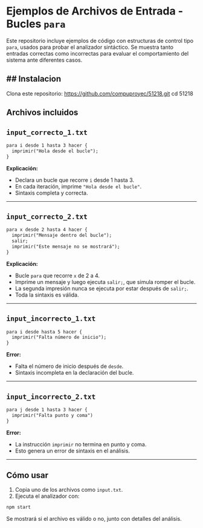 # Ejemplos de Archivos de Entrada - Bucles `para`

Este repositorio incluye ejemplos de código con estructuras de control tipo `para`, usados para probar el analizador sintáctico. Se muestra tanto entradas correctas como incorrectas para evaluar el comportamiento del sistema ante diferentes casos.

## ## Instalacion

Clona este repositorio: https://github.com/compuproyec/51218.git 
cd 51218

## Archivos incluidos

## `input_correcto_1.txt`

```txt
para i desde 1 hasta 3 hacer {
  imprimir("Hola desde el bucle");
}
```

**Explicación:**
- Declara un bucle que recorre `i` desde 1 hasta 3.
- En cada iteración, imprime `"Hola desde el bucle"`.
- Sintaxis completa y correcta.

---

## `input_correcto_2.txt`

```txt
para x desde 2 hasta 4 hacer {
  imprimir("Mensaje dentro del bucle");
  salir;
  imprimir("Este mensaje no se mostrará");
}
```

**Explicación:**
- Bucle `para` que recorre `x` de 2 a 4.
- Imprime un mensaje y luego ejecuta `salir;`, que simula romper el bucle.
- La segunda impresión nunca se ejecuta por estar después de `salir;`.
- Toda la sintaxis es válida.

---

## `input_incorrecto_1.txt`

```txt
para i desde hasta 5 hacer {
  imprimir("Falta número de inicio");
}
```

**Error:**
- Falta el número de inicio después de `desde`.
- Sintaxis incompleta en la declaración del bucle.

---

## `input_incorrecto_2.txt`

```txt
para j desde 1 hasta 3 hacer {
  imprimir("Falta punto y coma")
}
```

**Error:**
- La instrucción `imprimir` no termina en punto y coma.
- Esto genera un error de sintaxis en el análisis.

---

## Cómo usar

1. Copia uno de los archivos como `input.txt`.
2. Ejecuta el analizador con:

```bash
npm start
```

Se mostrará si el archivo es válido o no, junto con detalles del análisis.
